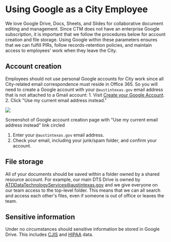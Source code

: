 # Using Google as a City Employee

We love Google Drive, Docs, Sheets, and Slides for collaborative document editing and management. Since CTM does not have an enterprise Google subscription, it is important that we follow the procedures below for account creation and file storage. Using Google within these parameters ensures that we can fulfill PIRs, follow records-retention policies, and maintain access to employees' work when they leave the City.

## Account creation <a id="account-creation"></a>

Employees should not use personal Google accounts for City work since all City-related email correspondence must reside in Office 365. So you will need to create a Google account with your `@austintexas.gov` email address that is not attached to a Gmail account: 1. Visit [Create your Google Account](https://accounts.google.com/signup/v2/webcreateaccount?continue=https%3A%2F%2Faccounts.google.com%2FManageAccount&gmb=exp&biz=false&flowName=GlifWebSignIn&flowEntry=SignUp). 2. Click "Use my current email address instead."

![](https://github.com/cityofaustin/transportation-data-tech/blob/master/images/Create_Google_account.png?raw=true)

Screenshot of Google account creation page with "Use my current email address instead" link circled

1. Enter your `@austintexas.gov` email address.
2. Check your email, including your junk/spam folder, and confirm your account.

## File storage <a id="file-storage"></a>

All of your documents should be saved within a folder owned by a shared resource account. For example, our main DTS Drive is owned by ATDDataTechnologyServices@austintexas.gov and we give everyone on our team access to the top-level folder. This means that we can all search and access each other's files, even if someone is out of office or leaves the team.

## Sensitive information <a id="sensitive-information"></a>

Under no circumstances should sensitive information be stored in Google Drive. This includes [CJIS](https://www.fbi.gov/services/cjis/cjis-security-policy-resource-center) and [HIPAA](https://www.hhs.gov/hipaa/for-professionals/security/laws-regulations/index.html) data.

